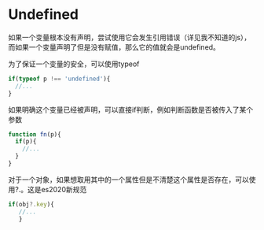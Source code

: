 # Undefined

如果一个变量根本没有声明，尝试使用它会发生引用错误（详见我不知道的js），而如果一个变量声明了但是没有赋值，那么它的值就会是undefined。

为了保证一个变量的安全，可以使用typeof

```js
if(typeof p !== 'undefined'){
  //...
}
```

如果明确这个变量已经被声明，可以直接if判断，例如判断函数是否被传入了某个参数

```js
function fn(p){
  if(p){
    //...
  }
}
```

对于一个对象，如果想取用其中的一个属性但是不清楚这个属性是否存在，可以使用?.。这是es2020新规范

```js
if(obj?.key){
   //...
   }
```

